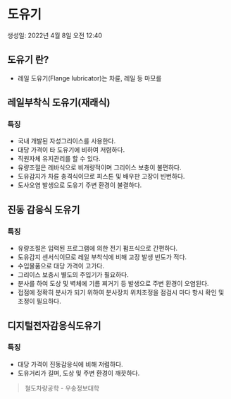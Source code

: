 # 도유기

생성일: 2022년 4월 8일 오전 12:40

## 도유기 란?

- 레일 도유기(Flange Iubricator)는 차륜, 레일 등 마모를

## 레일부착식 도유기(재래식)

### 특징

- 국내 개발된 자성그리이스를 사용한다.
- 대당 가격이 타 도유기에 비하여 저렴하다.
- 직원자체 유지관리를 할 수 있다.
- 유량조절은 레바식으로 비개량적이며 그리이스 보충이 불편하다.
- 도유감지가 차륜 충격식이므로 피스톤 및 배우판 고장이 빈번하다.
- 도사오염 발생으로 도유기 주변 환경이 불결하다.

## 진동 감응식 도유기

### 특징

- 유량조절은 입력된 프로그램에 의한 전기 펌프식으로 간편하다.
- 도유감지 센서식이므로 레일 부착식에 비해 고장 발생 빈도가 적다.
- 수입물품으로 대당 가격이 고가다.
- 그리이스 보충시 별도의 주입기가 필요하다.
- 분사를 하여 도상 및 벽체에 기름 찌거기 등 발생으로 주변 환경이 오염된다.
- 접점에 정확히 분사가 되기 위하여 분사장치 위치조정을 점검시 마다 항시 확인 및 조정이 필요하다.

## 디지털전자감응식도유기

### 특징

- 대당 가격이 진동감응식에 비해 저렴하다.
- 도유거리가 길며, 도상 및 주변 환경이 깨끗하다.

> 철도차량공학 - 우송정보대학
>